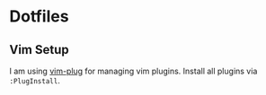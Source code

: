# Dotfiles

## Vim Setup

I am using [vim-plug](https://github.com/junegunn/vim-plug) for managing vim
plugins.  Install all plugins via `:PlugInstall`.
